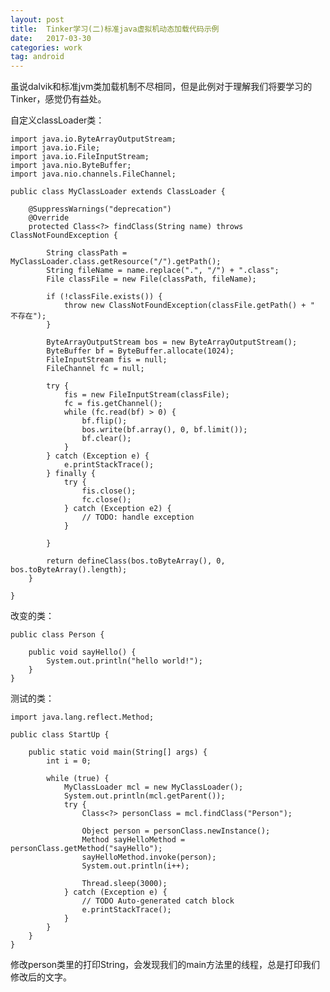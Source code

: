 ```yaml
---
layout: post
title:  Tinker学习(二)标准java虚拟机动态加载代码示例
date:   2017-03-30
categories: work
tag: android
---
```

 

虽说dalvik和标准jvm类加载机制不尽相同，但是此例对于理解我们将要学习的Tinker，感觉仍有益处。<br/>
 
自定义classLoader类：

	import java.io.ByteArrayOutputStream;
	import java.io.File;
	import java.io.FileInputStream;
	import java.nio.ByteBuffer;
	import java.nio.channels.FileChannel;
	
	public class MyClassLoader extends ClassLoader {
	
		@SuppressWarnings("deprecation")
		@Override
		protected Class<?> findClass(String name) throws ClassNotFoundException {
	
			String classPath = MyClassLoader.class.getResource("/").getPath();
			String fileName = name.replace(".", "/") + ".class";
			File classFile = new File(classPath, fileName);
	
			if (!classFile.exists()) {
				throw new ClassNotFoundException(classFile.getPath() + " 不存在");
			}
	
			ByteArrayOutputStream bos = new ByteArrayOutputStream();
			ByteBuffer bf = ByteBuffer.allocate(1024);
			FileInputStream fis = null;
			FileChannel fc = null;
	
			try {
				fis = new FileInputStream(classFile);
				fc = fis.getChannel();
				while (fc.read(bf) > 0) {
					bf.flip();
					bos.write(bf.array(), 0, bf.limit());
					bf.clear();
				}
			} catch (Exception e) {
				e.printStackTrace();
			} finally {
				try {
					fis.close();
					fc.close();
				} catch (Exception e2) {
					// TODO: handle exception
				}
	
			}
	
			return defineClass(bos.toByteArray(), 0, bos.toByteArray().length);
		}
	
	}

改变的类：
	
	public class Person {
	
		public void sayHello() {
			System.out.println("hello world!");
		}
	}


测试的类：
	 
	import java.lang.reflect.Method;
	
	public class StartUp {
	
		public static void main(String[] args) {
			int i = 0;
	
			while (true) {
				MyClassLoader mcl = new MyClassLoader();
				System.out.println(mcl.getParent());
				try {
					Class<?> personClass = mcl.findClass("Person");
	
					Object person = personClass.newInstance();
					Method sayHelloMethod = personClass.getMethod("sayHello");
					sayHelloMethod.invoke(person);
					System.out.println(i++);
	
					Thread.sleep(3000);
				} catch (Exception e) {
					// TODO Auto-generated catch block
					e.printStackTrace();
				}
			}
		}
	}


修改person类里的打印String，会发现我们的main方法里的线程，总是打印我们修改后的文字。